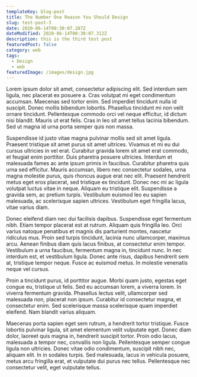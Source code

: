 ```yaml
---
templateKey: blog-post
title: The Number One Reason You Should Design
slug: test-post-3
date: 2020-06-14T00:30:07.287Z
dateModified: 2020-06-14T00:30:07.312Z
description: this is the third test post
featuredPost: false
category: web
tags:
  - Design
  - web
featuredImage: /images/design.jpg
---
```

Lorem ipsum dolor sit amet, consectetur adipiscing elit. Sed interdum sem ligula, nec placerat ex posuere a. Cras volutpat mi eget condimentum accumsan. Maecenas sed tortor enim. Sed imperdiet tincidunt nulla id suscipit. Donec mollis bibendum lobortis. Phasellus tincidunt mi non velit ornare tincidunt. Pellentesque commodo orci vel neque efficitur, id dictum nisi blandit. Mauris ut erat felis. Cras in leo sit amet tellus lacinia bibendum. Sed ut magna id urna porta semper quis non massa.

Suspendisse id justo vitae magna pulvinar mollis sed sit amet ligula. Praesent tristique sit amet purus sit amet ultrices. Vivamus et mi eu dui cursus ultricies in vel erat. Curabitur gravida lorem sit amet erat commodo, et feugiat enim porttitor. Duis pharetra posuere ultricies. Interdum et malesuada fames ac ante ipsum primis in faucibus. Curabitur pharetra quis urna sed efficitur. Mauris accumsan, libero nec consectetur sodales, urna magna molestie purus, quis rhoncus augue erat nec elit. Praesent hendrerit metus eget eros placerat, sed tristique ex tincidunt. Donec nec mi ac ligula volutpat luctus vitae in neque. Aliquam eu tristique elit. Suspendisse a gravida sem, ac pretium turpis. Vestibulum euismod leo eu sapien malesuada, ac scelerisque sapien ultrices. Vestibulum eget fringilla lacus, vitae varius diam.

Donec eleifend diam nec dui facilisis dapibus. Suspendisse eget fermentum nibh. Etiam tempor placerat est at rutrum. Aliquam quis fringilla leo. Orci varius natoque penatibus et magnis dis parturient montes, nascetur ridiculus mus. Proin sed turpis tincidunt, lacinia nunc ullamcorper, maximus arcu. Aenean finibus diam quis lacus finibus, at consectetur enim tempor. Vestibulum a urna faucibus, fermentum magna in, tincidunt nunc. In nec interdum est, et vestibulum ligula. Donec ante risus, dapibus hendrerit sem at, tristique tempor neque. Fusce ac euismod metus. In molestie venenatis neque vel cursus.

Proin a tincidunt purus, id porttitor augue. Morbi quam justo, egestas eget congue eu, tristique ut felis. Sed eu accumsan lorem, a viverra lorem. In viverra fermentum gravida. Phasellus lectus velit, ullamcorper sed malesuada non, placerat non ipsum. Curabitur id consectetur magna, et consectetur enim. Sed scelerisque massa scelerisque quam imperdiet eleifend. Nam blandit varius aliquam.

Maecenas porta sapien eget sem rutrum, a hendrerit tortor tristique. Fusce lobortis pulvinar ligula, sit amet elementum velit vulputate eget. Donec diam dolor, laoreet quis magna in, hendrerit suscipit tortor. Proin odio lacus, malesuada a tempor nec, convallis non ligula. Pellentesque semper congue ligula non ultricies. Donec vitae odio condimentum, suscipit nibh nec, aliquam elit. In in sodales turpis. Sed malesuada, lacus in vehicula posuere, metus arcu fringilla erat, et vulputate dui purus nec tellus. Pellentesque nec consectetur velit, eget vulputate tellus.